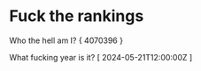 # Fuck the rankings

Who the hell am I?
{ 4070396 }

What fucking year is it?
[ 2024-05-21T12:00:00Z ]
